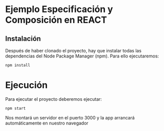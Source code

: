 # Ejemplo Especificación y Composición en REACT

## Instalación

Después de haber clonado el proyecto, hay que instalar todas las dependencias del Node Package Manager (npm). Para ello ejecutaremos:

`npm install`

# Ejecución

Para ejecutar el proyecto deberemos ejecutar:

`npm start`

Nos montará un servidor en el puerto 3000 y la app arrancará automáticamente en nuestro navegador
